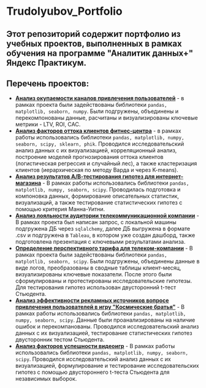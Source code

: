 # Trudolyubov_Portfolio
## Этот репозиторий содержит портфолио из учебных проектов, выполненных в рамках обучения на программе "Аналитик данных+" Яндекс Практикум.

## Перечень проектов:
- <b>[Анализ окупаемости каналов привлечения пользователей](https://github.com/MegaWoOoW/Trudolyubov_Portfolio/tree/main/App_marketing_metrics)</b> - в рамках проекта были задействованы библиотеки `pandas, matplotlib, seaborn, numpy`. Были подгружены, объединены и перекомпонованы данные, расчитаны и визуализированы ключевые метрики - LTV, ROI, CAC.
- <b>[Анализ факторов оттока клиентов фитнес-центра](https://github.com/MegaWoOoW/Trudolyubov_Portfolio/tree/main/Gym_clients_loyalty_machine_learning)</b> - в рамках работы использовались библиотеки `pandas, matplotlib, numpy, seaborn, scipy, sklearn, phik`. Проводился исследовательский анализ данных с их визуализацией, корреляционный анализ, построение моделей прогнозирования оттока клиентов (логистическая регрессия и случайный лес), а также кластеризация клиентов (иерархическая по методу Варда и через K-means).
- <b>[Анализ результатов А/В-тестирования гипотез для интернет-магазина](https://github.com/MegaWoOoW/Trudolyubov_Portfolio/tree/main/Online-shop_AB_test)</b> - В рамках работы использовались библиотеки `pandas, matplotlib, numpy, seaborn, scipy`. Проводилась подготовка и компоновка данных, формирование описательных статистик, визуализаций, а также тестирование статистических гипотез с помощью критерия Манна-Уитни.
- <b>[Анализ лояльности аудитории телекоммуникационной компании](https://github.com/MegaWoOoW/Trudolyubov_Portfolio/tree/main/Telecom_company_clients_analysis_SQL_Tableau)</b> - В рамках проекта был написан запрос, с локальной машины подгружена ДБ через `sqlalchemy`, далее ДБ выгружена в формате .csv и подгружена в `Tableau`, в котором уже создан дашборд, также подготовлена презентация с ключевыми результатами анализа.
- <b>[Определение перспективного тарифа для телеком-компании](https://github.com/MegaWoOoW/Trudolyubov_Portfolio/tree/main/Telecom_company_clients_stat_analysis)</b> - В рамках проекта были задействованы библиотеки `pandas, matplotlib, seaborn, scipy`. Были подгружены, объединены данные в виде логов, преобразованы в сводные таблицы клиент-месяц, визуализированы ключевые показатели. После этого были сформулированы и протестированы исследовательские гипотезы. Для тестирования гипотез использован двусторонний t-тест Стьюдента.
- <b>[Анализ эффективности рекламных источников вопросе привлечения пользователей в игру "Космические братья"](https://github.com/MegaWoOoW/Trudolyubov_Portfolio/tree/main/Video_game_users_analysis_Tableau)</b> - В рамках работы использовались библиотеки `pandas, matplotlib, numpy, seaborn, scipy`. Данные были проанализированы на наличие ошибок и перекомпанованы. Проводился исследовательский анализ данных с их визуализацией, тестирование статистических гипотез двусторонник тестом Стьюдента.
- <b>[Анализ факторов успешности видеоигр](https://github.com/MegaWoOoW/Trudolyubov_Portfolio/tree/main/Video_games_sales_stat_analysis)</b> - В рамках работы использовались библиотеки `pandas, matplotlib, numpy, seaborn, scipy`. Проводился исследовательский анализ данных с их визуализацией, формулирование и тестирование исследовательских гипотез с помощью двустороннего t-теста Стьюдента для независимых выборок.
